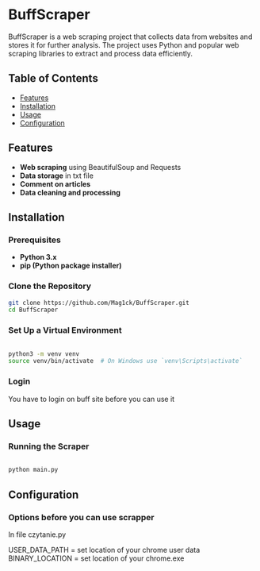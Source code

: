 # BuffScraper

BuffScraper is a web scraping project that collects data from websites and stores it for further analysis. The project uses Python and popular web scraping libraries to extract and process data efficiently.

## Table of Contents
- [Features](#features)
- [Installation](#installation)
- [Usage](#usage)
- [Configuration](#configuration)

## Features

- **Web scraping** using BeautifulSoup and Requests
- **Data storage** in txt file
- **Comment on articles**
- **Data cleaning and processing**

## Installation

### Prerequisites

- **Python 3.x**
- **pip (Python package installer)**

### Clone the Repository

```bash
git clone https://github.com/Mag1ck/BuffScraper.git
cd BuffScraper

```

### Set Up a Virtual Environment

```bash

python3 -m venv venv
source venv/bin/activate  # On Windows use `venv\Scripts\activate`

```

### Login

You have to login on buff site before you can use it

## Usage

### Running the Scraper

```bash

python main.py
```


## Configuration

### Options before you can use scrapper

In file czytanie.py

USER_DATA_PATH = set location of your chrome user data
BINARY_LOCATION = set location of your chrome.exe





